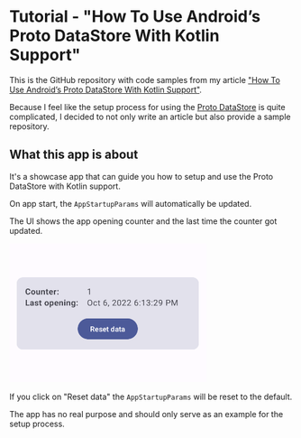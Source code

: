 # Tutorial - "How To Use Android’s Proto DataStore With Kotlin Support"

This is the GitHub repository with code samples from my article ["How To Use Android’s Proto DataStore With Kotlin Support"](https://medium.com/tech-takeaways/how-to-use-androids-proto-datastore-with-kotlin-support-8e4f80f1d6d).

Because I feel like the setup process for using the [Proto DataStore](https://developer.android.com/topic/libraries/architecture/datastore#proto-datastore) is quite complicated, 
I decided to not only write an article but also provide a sample repository.

## What this app is about
It's a showcase app that can guide you how to setup and use the Proto DataStore with Kotlin support. 

On app start, the `AppStartupParams` will automatically be updated. 

The UI shows the app opening counter and the last time the counter got updated.

![App screenshot](images/app_screenshot.png)

If you click on "Reset data" the `AppStartupParams` will be reset to the default.

The app has no real purpose and should only serve as an example for the setup process. 
